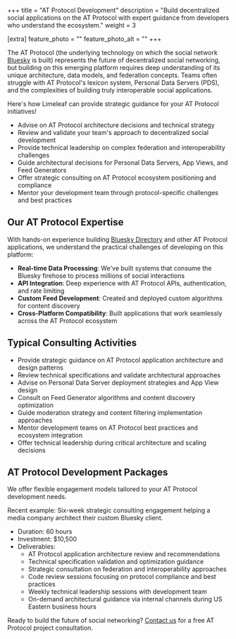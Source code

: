 +++
title = "AT Protocol Development"
description = "Build decentralized social applications on the AT Protocol with expert guidance from developers who understand the ecosystem."
weight = 3

[extra]
feature_photo = ""
feature_photo_alt = ""
+++

The AT Protocol (the underlying technology on which the social network [Bluesky](https://bsky.app) is built) represents the future of decentralized social networking, but building on this emerging platform requires deep understanding of its unique architecture, data models, and federation concepts. Teams often struggle with AT Protocol's lexicon system, Personal Data Servers (PDS), and the complexities of building truly interoperable social applications.

<!-- more -->

Here's how Limeleaf can provide strategic guidance for your AT Protocol initiatives!

- Advise on AT Protocol architecture decisions and technical strategy
- Review and validate your team's approach to decentralized social development
- Provide technical leadership on complex federation and interoperability challenges
- Guide architectural decisions for Personal Data Servers, App Views, and Feed Generators
- Offer strategic consulting on AT Protocol ecosystem positioning and compliance
- Mentor your development team through protocol-specific challenges and best practices

## Our AT Protocol Expertise

With hands-on experience building [Bluesky Directory](https://blueskydirectory.com) and other AT Protocol applications, we understand the practical challenges of developing on this platform:

- **Real-time Data Processing**: We've built systems that consume the Bluesky firehose to process millions of social interactions
- **API Integration**: Deep experience with AT Protocol APIs, authentication, and rate limiting
- **Custom Feed Development**: Created and deployed custom algorithms for content discovery
- **Cross-Platform Compatibility**: Built applications that work seamlessly across the AT Protocol ecosystem

## Typical Consulting Activities

- Provide strategic guidance on AT Protocol application architecture and design patterns
- Review technical specifications and validate architectural approaches
- Advise on Personal Data Server deployment strategies and App View design
- Consult on Feed Generator algorithms and content discovery optimization
- Guide moderation strategy and content filtering implementation approaches
- Mentor development teams on AT Protocol best practices and ecosystem integration
- Offer technical leadership during critical architecture and scaling decisions

## AT Protocol Development Packages

We offer flexible engagement models tailored to your AT Protocol development needs.

Recent example: Six-week strategic consulting engagement helping a media company architect their custom Bluesky client.

- Duration: 60 hours
- Investment: $10,500
- Deliverables:
  - AT Protocol application architecture review and recommendations
  - Technical specification validation and optimization guidance
  - Strategic consultation on federation and interoperability approaches
  - Code review sessions focusing on protocol compliance and best practices
  - Weekly technical leadership sessions with development team
  - On-demand architectural guidance via internal channels during US Eastern business hours

Ready to build the future of social networking? [Contact us](/contact/ "Contact us") for a free AT Protocol project consultation.
